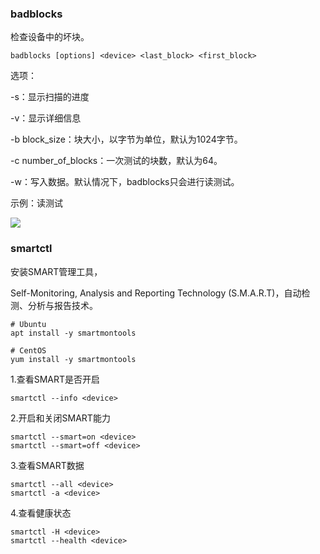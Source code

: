 ### badblocks

检查设备中的坏块。

```shell
badblocks [options] <device> <last_block> <first_block>
```

选项：

-s：显示扫描的进度

-v：显示详细信息

-b block_size：块大小，以字节为单位，默认为1024字节。

-c number_of_blocks：一次测试的块数，默认为64。

-w：写入数据。默认情况下，badblocks只会进行读测试。

示例：读测试

![](/img/badblocks-with-option-s.png)

### smartctl

安装SMART管理工具，

Self-Monitoring, Analysis and Reporting Technology (S.M.A.R.T)，自动检测、分析与报告技术。

```shell
# Ubuntu
apt install -y smartmontools

# CentOS
yum install -y smartmontools
```

1.查看SMART是否开启

```shell
smartctl --info <device>
```

2.开启和关闭SMART能力

```shell
smartctl --smart=on <device>
smartctl --smart=off <device>
```

3.查看SMART数据

```shell
smartctl --all <device>
smartctl -a <device>
```

4.查看健康状态

```shell
smartctl -H <device>
smartctl --health <device>
```

